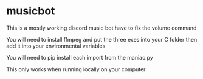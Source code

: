 # musicbot

This is a mostly working discord music bot have to fix the volume command

You will need to install ffmpeg and put the three exes into your C folder then add it into your environmental variables

You will need to pip install each import from the maniac.py

This only works when running locally on your computer
